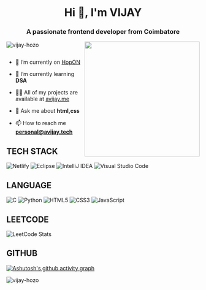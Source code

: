 <h1 align="center">Hi 👋, I'm VIJAY</h1>
<h3 align="center">A passionate frontend developer from Coimbatore</h3>

<img align = "right" height = "300" weight = "400" src = "https://imgs.search.brave.com/QH6a7hxHYyMjJpqsJwvB1eTlTgL_lTS4-ZKRmy9qbPA/rs:fit:500:0:0:0/g:ce/aHR0cHM6Ly9jZG4u/cGl4YWJheS5jb20v/cGhvdG8vMjAyMS8w/OC8wNC8xMy8wNi9z/b2Z0d2FyZS1kZXZl/bG9wZXItNjUyMTcy/MF82NDAuanBn" >

<p align="left"> <img src="https://komarev.com/ghpvc/?username=vijay-hozo&label=Profile%20views&color=0e75b6&style=flat" alt="vijay-hozo" /> </p>

<p align="left"> <a href="https://twitter.com/" target="blank"><img src="https://img.shields.io/twitter/follow/?logo=twitter&style=for-the-badge" alt="" /></a> </p>

- 🔭 I’m currently on [HopON](https://github.com/Vijay-Hozo/HopeOn) 

- 🌱 I’m currently learning **DSA**

- 👨‍💻 All of my projects are available at [avijay.me](https://avijay.me/)

- 💬 Ask me about **html,css**

- 📫 How to reach me **personal@avijay.tech**

## TECH STACK 
![Netlify](https://img.shields.io/badge/netlify-%23000000.svg?style=for-the-badge&logo=netlify&logoColor=#00C7B7)
![Eclipse](https://img.shields.io/badge/Eclipse-FE7A16.svg?style=for-the-badge&logo=Eclipse&logoColor=white)
![IntelliJ IDEA](https://img.shields.io/badge/IntelliJIDEA-000000.svg?style=for-the-badge&logo=intellij-idea&logoColor=white)
![Visual Studio Code](https://img.shields.io/badge/Visual%20Studio%20Code-0078d7.svg?style=for-the-badge&logo=visual-studio-code&logoColor=white)

## LANGUAGE 
![C](https://img.shields.io/badge/c-%2300599C.svg?style=for-the-badge&logo=c&logoColor=white)
![Python](https://img.shields.io/badge/python-3670A0?style=for-the-badge&logo=python&logoColor=ffdd54)
![HTML5](https://img.shields.io/badge/html5-%23E34F26.svg?style=for-the-badge&logo=html5&logoColor=white)
![CSS3](https://img.shields.io/badge/css3-%231572B6.svg?style=for-the-badge&logo=css3&logoColor=white)
![JavaScript](https://img.shields.io/badge/javascript-%23323330.svg?style=for-the-badge&logo=javascript&logoColor=%23F7DF1E)

## LEETCODE
 ![LeetCode Stats](https://leetcard.jacoblin.cool/a_vijay?theme=dark&font=Poly)

## GITHUB
  [![Ashutosh's github activity graph](https://github-readme-activity-graph.vercel.app/graph?username=Vijay-Hozo&bg_color=000000&color=fffaff&line=0e3503&point=ffffff&area=true&hide_border=true)](https://github.com/ashutosh00710/github-readme-activity-graph)

<p><img align="center" src="https://github-readme-streak-stats.herokuapp.com/?user=vijay-hozo&" alt="vijay-hozo" /></p>

